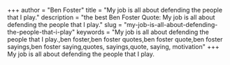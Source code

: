 +++
author = "Ben Foster"
title = "My job is all about defending the people that I play."
description = "the best Ben Foster Quote: My job is all about defending the people that I play."
slug = "my-job-is-all-about-defending-the-people-that-i-play"
keywords = "My job is all about defending the people that I play.,ben foster,ben foster quotes,ben foster quote,ben foster sayings,ben foster saying,quotes, sayings,quote, saying, motivation"
+++
My job is all about defending the people that I play.
